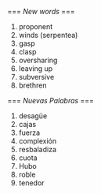 === *New words* ===

1. proponent
2. winds (serpentea)
3. gasp
4. clasp
5. oversharing
6. leaving up
7. subversive
8. brethren

=== *Nuevas Palabras* ===

1. desagüe
2. cajas
3. fuerza
4. complexión
5. resbaladiza
6. cuota
7. Hubo
8. roble
9. tenedor
